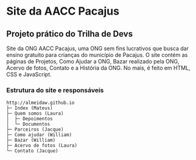 # Site da AACC Pacajus
## Projeto prático do Trilha de Devs

Site da ONG AACC Pacajus, uma ONG sem fins lucrativos que busca dar ensino 
gratuito para crianças do município de Pacajus.
O site contém as páginas de Projetos, Como Ajudar a ONG, Bazar realizado pela ONG, Acervo de fotos, Contato e a História da ONG. 
No mais, é feito em HTML, CSS e JavaScript. 

### Estrutura do site e responsáveis

```
http://almeidaw.github.io
├─ Index (Mateus)
├─ Quem somos (Laura)
│  ├─ Depoimentos
│  └─ Documentos
├─ Parceiros (Jacque)
├─ Como ajudar (William)
├─ Bazar (William)
├─ Acervo de fotos (Laura)
└─ Contato (Jacque)
```